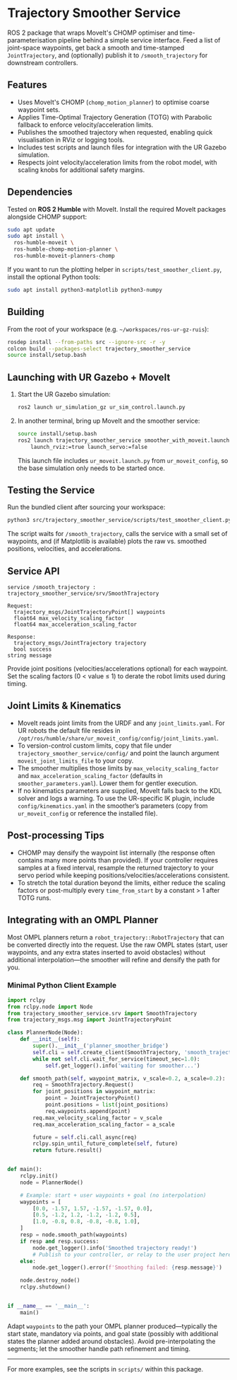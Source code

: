 # Trajectory Smoother Service

ROS 2 package that wraps MoveIt's CHOMP optimiser and time-parameterisation
pipeline behind a simple service interface.  Feed a list of joint-space
waypoints, get back a smooth and time-stamped `JointTrajectory`, and (optionally)
publish it to `/smooth_trajectory` for downstream controllers.

## Features

- Uses MoveIt's CHOMP (`chomp_motion_planner`) to optimise coarse waypoint sets.
- Applies Time-Optimal Trajectory Generation (TOTG) with Parabolic fallback to enforce velocity/acceleration limits.
- Publishes the smoothed trajectory when requested, enabling quick visualisation in RViz or logging tools.
- Includes test scripts and launch files for integration with the UR Gazebo simulation.
- Respects joint velocity/acceleration limits from the robot model, with scaling knobs for additional safety margins.

## Dependencies

Tested on **ROS 2 Humble** with MoveIt.  Install the required MoveIt packages
alongside CHOMP support:

```bash
sudo apt update
sudo apt install \
  ros-humble-moveit \
  ros-humble-chomp-motion-planner \
  ros-humble-moveit-planners-chomp
```

If you want to run the plotting helper in
`scripts/test_smoother_client.py`, install the optional Python tools:

```bash
sudo apt install python3-matplotlib python3-numpy
```

## Building

From the root of your workspace (e.g. `~/workspaces/ros-ur-gz-ruis`):

```bash
rosdep install --from-paths src --ignore-src -r -y
colcon build --packages-select trajectory_smoother_service
source install/setup.bash
```

## Launching with UR Gazebo + MoveIt

1. Start the UR Gazebo simulation:
   ```bash
   ros2 launch ur_simulation_gz ur_sim_control.launch.py
   ```

2. In another terminal, bring up MoveIt and the smoother service:
   ```bash
   source install/setup.bash
   ros2 launch trajectory_smoother_service smoother_with_moveit.launch.py \
       launch_rviz:=true launch_servo:=false
   ```

   This launch file includes `ur_moveit.launch.py` from `ur_moveit_config`, so
   the base simulation only needs to be started once.

## Testing the Service

Run the bundled client after sourcing your workspace:

```bash
python3 src/trajectory_smoother_service/scripts/test_smoother_client.py
```

The script waits for `/smooth_trajectory`, calls the service with a small set of
waypoints, and (if Matplotlib is available) plots the raw vs. smoothed
positions, velocities, and accelerations.

## Service API

```
service /smooth_trajectory : trajectory_smoother_service/srv/SmoothTrajectory

Request:
  trajectory_msgs/JointTrajectoryPoint[] waypoints
  float64 max_velocity_scaling_factor
  float64 max_acceleration_scaling_factor

Response:
  trajectory_msgs/JointTrajectory trajectory
  bool success
string message
```

Provide joint positions (velocities/accelerations optional) for each waypoint.
Set the scaling factors (0 < value ≤ 1) to derate the robot limits used during
timing.

## Joint Limits & Kinematics

- MoveIt reads joint limits from the URDF and any `joint_limits.yaml`. For UR robots the
  default file resides in `/opt/ros/humble/share/ur_moveit_config/config/joint_limits.yaml`.
- To version-control custom limits, copy that file under `trajectory_smoother_service/config/`
  and point the launch argument `moveit_joint_limits_file` to your copy.
- The smoother multiplies those limits by `max_velocity_scaling_factor` and
  `max_acceleration_scaling_factor` (defaults in `smoother_parameters.yaml`). Lower them for
  gentler execution.
- If no kinematics parameters are supplied, MoveIt falls back to the KDL solver and logs a
  warning. To use the UR-specific IK plugin, include `config/kinematics.yaml` in the smoother’s
  parameters (copy from `ur_moveit_config` or reference the installed file).

## Post-processing Tips

- CHOMP may densify the waypoint list internally (the response often contains many more points
  than provided). If your controller requires samples at a fixed interval, resample the returned
  trajectory to your servo period while keeping positions/velocities/accelerations consistent.
- To stretch the total duration beyond the limits, either reduce the scaling factors or
  post-multiply every `time_from_start` by a constant > 1 after TOTG runs.

## Integrating with an OMPL Planner

Most OMPL planners return a `robot_trajectory::RobotTrajectory` that can be
converted directly into the request.  Use the raw OMPL states (start, user
waypoints, and any extra states inserted to avoid obstacles) without additional
interpolation—the smoother will refine and densify the path for you.

### Minimal Python Client Example

```python
import rclpy
from rclpy.node import Node
from trajectory_smoother_service.srv import SmoothTrajectory
from trajectory_msgs.msg import JointTrajectoryPoint

class PlannerNode(Node):
    def __init__(self):
        super().__init__('planner_smoother_bridge')
        self.cli = self.create_client(SmoothTrajectory, 'smooth_trajectory')
        while not self.cli.wait_for_service(timeout_sec=1.0):
            self.get_logger().info('waiting for smoother...')

    def smooth_path(self, waypoint_matrix, v_scale=0.2, a_scale=0.2):
        req = SmoothTrajectory.Request()
        for joint_positions in waypoint_matrix:
            point = JointTrajectoryPoint()
            point.positions = list(joint_positions)
            req.waypoints.append(point)
        req.max_velocity_scaling_factor = v_scale
        req.max_acceleration_scaling_factor = a_scale

        future = self.cli.call_async(req)
        rclpy.spin_until_future_complete(self, future)
        return future.result()


def main():
    rclpy.init()
    node = PlannerNode()

    # Example: start + user waypoints + goal (no interpolation)
    waypoints = [
        [0.0, -1.57, 1.57, -1.57, -1.57, 0.0],
        [0.5, -1.2, 1.2, -1.2, -1.2, 0.5],
        [1.0, -0.8, 0.8, -0.8, -0.8, 1.0],
    ]
    resp = node.smooth_path(waypoints)
    if resp and resp.success:
        node.get_logger().info('Smoothed trajectory ready!')
        # Publish to your controller, or relay to the user project here
    else:
        node.get_logger().error(f'Smoothing failed: {resp.message}')

    node.destroy_node()
    rclpy.shutdown()


if __name__ == '__main__':
    main()
```

Adapt `waypoints` to the path your OMPL planner produced—typically the start
state, mandatory via points, and goal state (possibly with additional states the
planner added around obstacles).  Avoid pre-interpolating the segments; let the
smoother handle path refinement and timing.

---

For more examples, see the scripts in `scripts/` within this package.
